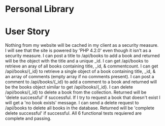# Personal Library

# User Story
  Nothing from my website will be cached in my client as a security measure.
  I will see that the site is powered by 'PHP 4.2.0' even though it isn't as a security measure.
  I can post a title to /api/books to add a book and returned will be the object with the title and a unique _id.
  I can get /api/books to retrieve an aray of all books containing title, _id, & commentcount.
  I can get /api/books/{_id} to retrieve a single object of a book containing title, _id, & an array of comments (empty array if no comments present).
  I can post a comment to /api/books/{_id} to add a comment to a book and returned will be the books object similar to get /api/books/{_id}.
  I can delete /api/books/{_id} to delete a book from the collection. Returned will be 'delete successful' if successful.
  If I try to request a book that doesn't exist I will get a 'no book exists' message.
  I can send a delete request to /api/books to delete all books in the database. Returned will be 'complete delete successful' if successful.
  All 6 functional tests requiered are complete and passing.
